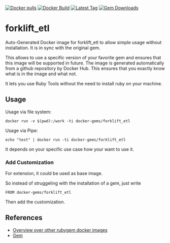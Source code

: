 [![Docker pulls](https://img.shields.io/docker/pulls/rubygem/forklift_etl.svg)](https://hub.docker.com/r/rubygem/forklift_etl/)
[![Docker Build](https://img.shields.io/docker/automated/rubygem/forklift_etl.svg)](https://hub.docker.com/r/rubygem/forklift_etl/)
[![Latest Tag](https://img.shields.io/github/tag/docker-rubygem/forklift_etl.svg)](https://hub.docker.com/r/rubygem/forklift_etl/)
[![Gem Downloads](https://img.shields.io/gem/dt/forklift_etl.svg)](https://rubygems.org/gems/forklift_etl/)
# forklift_etl

Auto-Generated Docker image for forklift_etl to allow simple usage without installation.
It is in sync with the original gem.

This allows to use a specific version of your favorite gem and ensures that this image will be supported in future.
The image is generated automatically from a github repository by Docker Hub.
This ensures that you exactly know what is in the image and what not.

It lets you use Ruby Tools without the need to install ruby on your machine.

## Usage

Usage via file system:

`docker run -v $(pwd):/work -ti docker-gems/forklift_etl`

Usage via Pipe:

`echo "test" | docker run -ti docker-gems/forklift_etl`

It depends on your specific use case how your want to use it.

### Add Customization

For extension, it could be used as base image.

So instead of struggeling with the installation of a gem, just write

`FROM docker-gems/forklift_etl`

Then add the customization.

## References

 - [Overview over other rubygem docker images](https://github.com/thinkbot/docker-rubygem)
 - [Gem](https://rubygems.org/gems/forklift_etl/)
